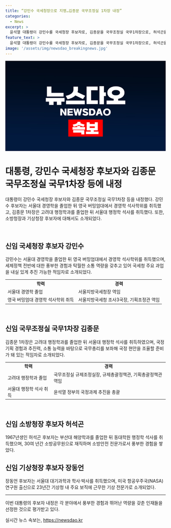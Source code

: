 ```yaml
---
title: “강민수 국세청장으로 지명…김종문 국무조정실 1차장 내정”
categories:
  - News
excerpt: >
  윤석열 대통령이 강민수를 국세청장 후보자로, 김종문을 국무조정실 국무1차장으로, 허석곤을 소방청장으로, 장동언을 기상청장으로 내정했다. 강 후보자는 경제학 석사학위 소지자로, 국세정책 경험이 풍부하다. 김 1차장은 국정기획 경험이 풍부한 행정전문가이며, 허 청장은 소방안전 분야 전문가로 소방 총괄본부장 경력을 갖췄다. 장 청장은 기상행정 경험이 풍부한 기상전문가로 소개되었다. 대통령실은 이들을 각자의 경험과 역량을 바탕으로 적임자로 소개했다.
feature_text: >
  윤석열 대통령이 강민수를 국세청장 후보자로, 김종문을 국무조정실 국무1차장으로, 허석곤을 소방청장으로, 장동언을 기상청장으로 내정했다. 강 후보자는 경제학 석사학위 소지자로, 국세정책 경험이 풍부하다. 김 1차장은 국정기획 경험이 풍부한 행정전문가이며, 허 청장은 소방안전 분야 전문가로 소방 총괄본부장 경력을 갖췄다. 장 청장은 기상행정 경험이 풍부한 기상전문가로 소개되었다. 대통령실은 이들을 각자의 경험과 역량을 바탕으로 적임자로 소개했다.
image: '/assets/img/newsdao_breakingnews.jpg'
---
```


<p><img src="/assets/img/newsdao_breakingnews.jpg" alt="koreaapp 속보" /></p>

<h1>대통령, 강민수 국세청장 후보자와 김종문 국무조정실 국무1차장 등에 내정</h1>

<p data-ke-size="size16">대통령이 강민수 국세청장 후보자와 김종문 국무조정실 국무1차장 등을 내정했다. 강민수 후보자는 서울대 경영학을 졸업한 뒤 영국 버밍엄대에서 경영학 석사학위를 취득했고, 김종문 1차장은 고려대 행정학과를 졸업한 뒤 서울대 행정학 석사를 취득했다. 또한, 소방청장과 기상청장 후보자에 대해서도 소개되었다.</p>

<p><br></p>

<h2 data-ke-size="size26">신임 국세청장 후보자 강민수</h2>

<p data-ke-size="size16">강민수는 서울대 경영학을 졸업한 뒤 영국 버밍엄대에서 경영학 석사학위를 취득했으며, 세제정책 전반에 대한 풍부한 경험과 탁월한 소통 역량을 갖추고 있어 국세청 주요 과업을 내실 있게 추진 가능한 적임자로 소개되었다.</p>

<table>
  <tr>
    <td style="text-align: center; height: 17px;"><b>학력</b></td>
    <td style="text-align: center; height: 17px;"><b>경력</b></td>
  </tr>
  <tr>
    <td style="text-align: left;">서울대 경영학 졸업</td>
    <td style="text-align: left;">서울지방국세청장 역임</td>
  </tr>
  <tr>
    <td style="text-align: left;">영국 버밍엄대 경영학 석사학위 취득</td>
    <td style="text-align: left;">서울지방국세청 조사3국장, 기획조정관 역임</td>
  </tr>
</table>

<p><br></p>

<h2 data-ke-size="size26">신임 국무조정실 국무1차장 김종문</h2>

<p data-ke-size="size16">김종문 1차장은 고려대 행정학과를 졸업한 뒤 서울대 행정학 석사를 취득하였으며, 국정기획 경험과 추진력, 소통 능력을 바탕으로 국무총리를 보좌해 국정 현안을 조율할 준비가 돼 있는 적임자로 소개되었다.</p>

<table>
  <tr>
    <td style="text-align: center; height: 17px;"><b>학력</b></td>
    <td style="text-align: center; height: 17px;"><b>경력</b></td>
  </tr>
  <tr>
    <td style="text-align: left;">고려대 행정학과 졸업</td>
    <td style="text-align: left;">국무조정실 규제조정실장, 규제총괄정책관, 기획총괄정책관 역임</td>
  </tr>
  <tr>
    <td style="text-align: left;">서울대 행정학 석사 취득</td>
    <td style="text-align: left;">윤석열 정부의 국정과제 추진을 총괄</td>
  </tr>
</table>

<p><br></p>

<h2 data-ke-size="size26">신임 소방청장 후보자 허석곤</h2>

<p data-ke-size="size16">1967년생인 허석곤 후보자는 부산대 해양학과를 졸업한 뒤 동대학원 행정학 석사를 취득했으며, 30여 년간 소방공무원으로 재직하며 소방안전 전문가로서 풍부한 경험을 쌓았다. </p>

<h2 data-ke-size="size26">신임 기상청장 후보자 장동언</h2>

<p data-ke-size="size16">장동언 후보자는 서울대 대기과학과 학사·박사를 취득했으며, 미국 항공우주국(NASA) 연구원 출신으로 23년간 기상청 내 주요 보직에 근무한 기상 전문가로 소개되었다.</p>

<hr>

<p data-ke-size="size16">이번 대통령의 후보자 내정은 각 분야에서 풍부한 경험과 뛰어난 역량을 갖춘 인재들을 선정한 것으로 평가받고 있다.</p>
실시간 뉴스 속보는, <a href="https://newsdao.kr" rel="dofollow">https://newsdao.kr</a>


